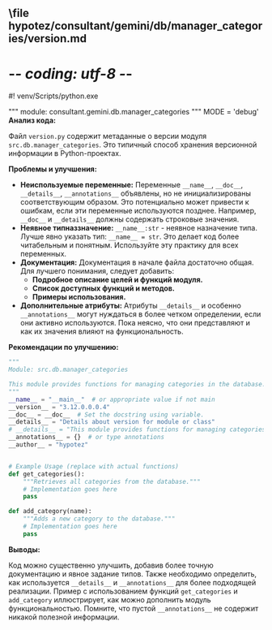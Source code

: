 ## \file hypotez/consultant/gemini/db/manager_categories/version.md
# -*- coding: utf-8 -*-
#! venv/Scripts/python.exe

""" module: consultant.gemini.db.manager_categories """
MODE = 'debug'
**Анализ кода:**

Файл `version.py` содержит метаданные о версии модуля `src.db.manager_categories`. Это типичный способ хранения версионной информации в Python-проектах.

**Проблемы и улучшения:**

* **Неиспользуемые переменные:** Переменные `__name__`, `__doc__`, `__details__`, `__annotations__` объявлены, но не инициализированы  соответствующим образом. Это потенциально может привести к ошибкам, если эти переменные используются позднее.  Например, `__doc__` и `__details__` должны содержать строковые значения.
* **Неявное типназзначение:** `__name__:str` - неявное назначение типа. Лучше явно указать тип: `__name__ = str`. Это делает код более читабельным и понятным.  Используйте эту практику для всех переменных.
* **Документация:** Документация в начале файла достаточно общая. Для лучшего понимания, следует добавить:
    * **Подробное описание целей и функций модуля.**
    * **Список доступных функций и методов.**
    * **Примеры использования.**
* **Дополнительные атрибуты:** Атрибуты `__details__` и особенно `__annotations__` могут нуждаться в более четком определении, если они активно используются.  Пока неясно, что они представляют и как их значения влияют на функциональность.


**Рекомендации по улучшению:**

```python
"""
Module: src.db.manager_categories

This module provides functions for managing categories in the database.
"""
__name__ = "__main__"  # or appropriate value if not main
__version__ = "3.12.0.0.0.4"
__doc__ = __doc__  # Set the docstring using variable.
__details__ = "Details about version for module or class"
# __details__ = "This module provides functions for managing categories in the database." # more specific
__annotations__ = {}  # or type annotations
__author__ = "hypotez"


# Example Usage (replace with actual functions)
def get_categories():
    """Retrieves all categories from the database."""
    # Implementation goes here
    pass

def add_category(name):
    """Adds a new category to the database."""
    # Implementation goes here
    pass
```


**Выводы:**

Код можно существенно улучшить, добавив более точную документацию и явное задание типов.  Также необходимо определить, как используется `__details__` и `__annotations__` для более подходящей реализации. Пример с использованием функций `get_categories` и `add_category` иллюстрирует, как можно дополнить модуль функциональностью.  Помните, что пустой `__annotations__` не содержит никакой полезной информации.
